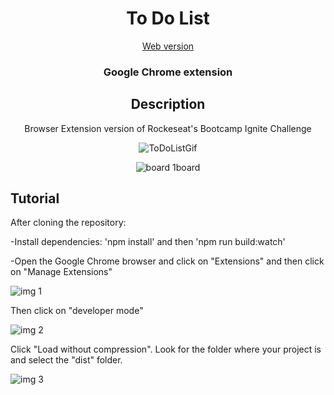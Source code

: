 <div align="center">
<h1>To Do List</h1>
<a href='https://to-do-list-plum-eta.vercel.app/'>Web version</a>
<h3>Google Chrome extension</h3>

## Description

Browser Extension version of Rockeseat's Bootcamp Ignite Challenge
 
![ToDoListGif](https://user-images.githubusercontent.com/106563089/210002878-98f1bd29-11b5-45e0-9bdd-c5b7e03b2a25.gif) 

 
![board 1board](https://user-images.githubusercontent.com/106563089/210004800-f1b40ba7-7bb2-48ba-a1b4-37ef1f201ffd.png)

</div>
 
<div align="left">        
         

## Tutorial

After cloning the repository:

-Install dependencies: 'npm install' and then 'npm run build:watch'

-Open the Google Chrome browser and click on "Extensions" and then click on "Manage Extensions"

![img 1](https://user-images.githubusercontent.com/106563089/210091316-84722cc5-4fe5-4939-a615-e687c36e0936.png)

Then click on "developer mode"

![img 2](https://user-images.githubusercontent.com/106563089/210091577-84298a1e-5740-420f-ab05-e1631ad42654.png)

Click "Load without compression". Look for the folder where your project is and select the "dist" folder.

![img 3](https://user-images.githubusercontent.com/106563089/210092146-c9d3e463-4520-44f2-a948-a4a932ae3624.png)
 
</div>

  

